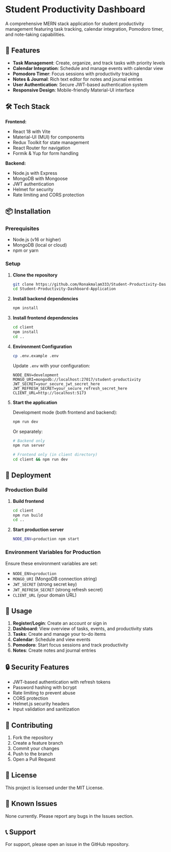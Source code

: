 # Student Productivity Dashboard

A comprehensive MERN stack application for student productivity management featuring task tracking, calendar integration, Pomodoro timer, and note-taking capabilities.

## 🚀 Features

- **Task Management**: Create, organize, and track tasks with priority levels
- **Calendar Integration**: Schedule and manage events with calendar view
- **Pomodoro Timer**: Focus sessions with productivity tracking
- **Notes & Journal**: Rich text editor for notes and journal entries
- **User Authentication**: Secure JWT-based authentication system
- **Responsive Design**: Mobile-friendly Material-UI interface

## 🛠️ Tech Stack

**Frontend:**
- React 18 with Vite
- Material-UI (MUI) for components
- Redux Toolkit for state management
- React Router for navigation
- Formik & Yup for form handling

**Backend:**
- Node.js with Express
- MongoDB with Mongoose
- JWT authentication
- Helmet for security
- Rate limiting and CORS protection

## 📦 Installation

### Prerequisites
- Node.js (v16 or higher)
- MongoDB (local or cloud)
- npm or yarn

### Setup

1. **Clone the repository**
   ```bash
   git clone https://github.com/Ronakmalam333/Student-Productivity-Dashboard-Application.git
   cd Student-Productivity-Dashboard-Application
   ```

2. **Install backend dependencies**
   ```bash
   npm install
   ```

3. **Install frontend dependencies**
   ```bash
   cd client
   npm install
   cd ..
   ```

4. **Environment Configuration**
   ```bash
   cp .env.example .env
   ```
   
   Update `.env` with your configuration:
   ```env
   NODE_ENV=development
   MONGO_URI=mongodb://localhost:27017/student-productivity
   JWT_SECRET=your_secure_jwt_secret_here
   JWT_REFRESH_SECRET=your_secure_refresh_secret_here
   CLIENT_URL=http://localhost:5173
   ```

5. **Start the application**
   
   Development mode (both frontend and backend):
   ```bash
   npm run dev
   ```
   
   Or separately:
   ```bash
   # Backend only
   npm run server
   
   # Frontend only (in client directory)
   cd client && npm run dev
   ```

## 🚀 Deployment

### Production Build

1. **Build frontend**
   ```bash
   cd client
   npm run build
   cd ..
   ```

2. **Start production server**
   ```bash
   NODE_ENV=production npm start
   ```

### Environment Variables for Production

Ensure these environment variables are set:
- `NODE_ENV=production`
- `MONGO_URI` (MongoDB connection string)
- `JWT_SECRET` (strong secret key)
- `JWT_REFRESH_SECRET` (strong refresh secret)
- `CLIENT_URL` (your domain URL)

## 📱 Usage

1. **Register/Login**: Create an account or sign in
2. **Dashboard**: View overview of tasks, events, and productivity stats
3. **Tasks**: Create and manage your to-do items
4. **Calendar**: Schedule and view events
5. **Pomodoro**: Start focus sessions and track productivity
6. **Notes**: Create notes and journal entries

## 🔒 Security Features

- JWT-based authentication with refresh tokens
- Password hashing with bcrypt
- Rate limiting to prevent abuse
- CORS protection
- Helmet.js security headers
- Input validation and sanitization

## 🤝 Contributing

1. Fork the repository
2. Create a feature branch
3. Commit your changes
4. Push to the branch
5. Open a Pull Request

## 📄 License

This project is licensed under the MIT License.

## 🐛 Known Issues

None currently. Please report any bugs in the Issues section.

## 📞 Support

For support, please open an issue in the GitHub repository.
